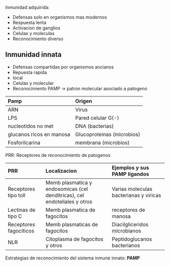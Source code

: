 
Inmunidad adquirida:
- Defensas solo en organismos mas modernos 
- Respuesta lenta
- Activacion de ganglios
- Celulas y moleculas
- Reconocimiento diverso

## Inmunidad innata

- Defensas compartidas por organismos ancianos
- Repuesta rapida 
- local
- Celulas y molecular
- Reconocimiento PAMP → patron molecular asociado a patogeno

|Pamp      |Origen      |
|:-----|:-----|
|ARN      |Virus      |
|LPS      |Pared celular G(-)      |
|nucleotidos no met      |DNA (bacterias)      |
|glucanos ricos en manosa      |Glucoproteinas (microbios)      |
|Fosforilcarina      |membrana (microbios)      |

PRR: Receptores de reconocimiento de patogenos

|PRR      |Localizacion      |Ejemplos y sus PAMP ligandos      |
|:-----|:-----|:-----|
|Receptores tipo toll      |Memb plasmatica y endosomicas (cel denditricas), cel endoteliales y otros      | Varias moleculas bacterianas y viricas     |
|Lectinas de tipo C      |Memb plasmatica de fagocitos      |receptores de manosa      |
|Receptores fagociticos      |Memb plasmaticas de fagocitos      |Diacilgliceridos microbianos      |
|NLR      |Citoplasma de fagocitos y otros      |Peptidoglucanos bacterianos      |

Estrategias de reconocimiento del sistema inmune innato: **PAMP**